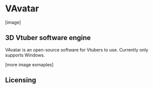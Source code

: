 # VAvatar

[image]

## 3D Vtuber software engine
VAvatar is an open-source software for Vtubers to use.
Currently only supports Windows.


[more image exmaples]

## Licensing
